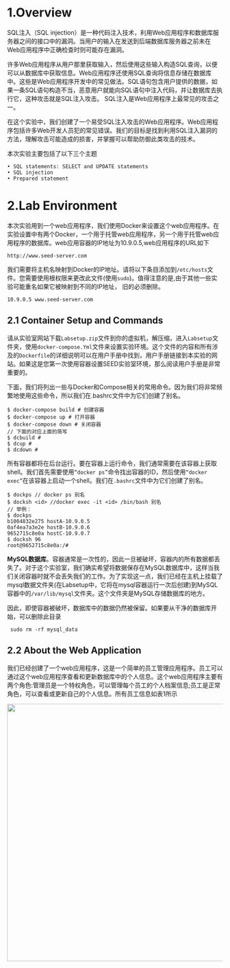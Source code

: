 # 1.Overview

SQL注入（SQL injection）是一种代码注入技术，利用Web应用程序和数据库服务器之间的接口中的漏洞。当用户的输入在发送到后端数据库服务器之前未在Web应用程序中正确检查时则可能存在漏洞。

许多Web应用程序从用户那里获取输入，然后使用这些输入构造SQL查询，以便可以从数据库中获取信息。Web应用程序还使用SQL查询将信息存储在数据库中。这些是Web应用程序开发中的常见做法。SQL语句包含用户提供的数据，如果一条SQL语句构造不当，恶意用户就能向SQL语句中注入代码，并让数据库去执行它，这种攻击就是SQL注入攻击。 SQL注入是Web应用程序上最常见的攻击之一。

在这个实验中，我们创建了一个易受SQL注入攻击的Web应用程序。Web应用程序包括许多Web开发人员犯的常见错误。我们的目标是找到利用SQL注入漏洞的方法，理解攻击可能造成的损害，并掌握可以帮助防御此类攻击的技术。

本次实验主要包括了以下三个主题

```
• SQL statements: SELECT and UPDATE statements
• SQL injection
• Prepared statement
```

# 2.Lab Environment

本次实验用到一个web应用程序，我们使用Docker来设置这个web应用程序。在实验设置中有两个Docker，一个用于托管web应用程序，另一个用于托管web应用程序的数据库。web应用容器的IP地址为10.9.0.5,web应用程序的URL如下

```
http://www.seed-server.com
```

我们需要将主机名映射到Docker的IP地址。请将以下条目添加到`/etc/hosts`文件。您需要使用根权限来更改此文件(使用`sudo`)。值得注意的是,由于其他一些实验可能重名如果它被映射到不同的IP地址， 旧的必须删除。

```
10.9.0.5 www.seed-server.com
```

## 2.1 Container Setup and Commands

请从实验室网站下载`Labsetup.zip`文件到你的虚拟机，解压缩，进入`Labsetup`文件夹，使用`docker-compose.Yml`文件来设置实验环境。这个文件的内容和所有涉及的`Dockerfile`的详细说明可以在用户手册中找到，用户手册链接到本实验的网站。如果这是您第一次使用容器设置SEED实验室环境，那么阅读用户手册是非常重要的。

下面，我们将列出一些与Docker和Compose相关的常用命令。因为我们将非常频繁地使用这些命令，所以我们在.bashrc文件中为它们创建了别名。

```
$ docker-compose build # 创建容器
$ docker-compose up # 打开容器
$ docker-compose down # 关闭容器
// 下面的对应上面的简写
$ dcbuild # 
$ dcup # 
$ dcdown # 
```

所有容器都将在后台运行。要在容器上运行命令，我们通常需要在该容器上获取shell。我们首先需要使用`“docker ps”`命令找出容器的ID，然后使用`“docker exec”`在该容器上启动一个shell。我们在`.bashrc`文件中为它们创建了别名。

```
$ dockps // docker ps 别名
$ docksh <id> //docker exec -it <id> /bin/bash 别名
// 举例：
$ dockps
b1004832e275 hostA-10.9.0.5
0af4ea7a3e2e hostB-10.9.0.6
9652715c8e0a hostC-10.9.0.7
$ docksh 96
root@9652715c8e0a:/#
```

**MySQL数据库**。容器通常是一次性的，因此一旦被破坏，容器内的所有数据都丢失了。对于这个实验室，我们确实希望将数据保存在MySQL数据库中，这样当我们关闭容器时就不会丢失我们的工作。为了实现这一点，我们已经在主机上挂载了mysql数据文件夹(在Labsetup中，它将在mysql容器运行一次后创建)到MySQL容器中的`/var/lib/mysql`文件夹。这个文件夹是MySQL存储数据库的地方。

因此，即使容器被破坏，数据库中的数据仍然被保留。如果要从干净的数据库开始，可以删除此目录

```
 sudo rm -rf mysql_data
```

## 2.2 About the Web Application

我们已经创建了一个web应用程序，这是一个简单的员工管理应用程序。员工可以通过这个web应用程序查看和更新数据库中的个人信息。这个web应用程序主要有两个角色:管理员是一个特权角色，可以管理每个员工的个人档案信息;员工是正常角色，可以查看或更新自己的个人信息。所有员工信息如表1所示

<center><img src="../assets/image-20230409151357601.png" width = 600></center>